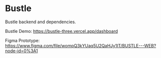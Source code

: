 # Bustle
Bustle backend and dependencies.

Bustle Demo: https://bustle-three.vercel.app/dashboard

Figma Prototype: https://www.figma.com/file/wompQ3kYUaq5U2QaHJy1IT/BUSTLE---WEB?node-id=0%3A1
